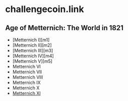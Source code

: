 # challengecoin.link

## Age of Metternich: The World in 1821

* [Metternich I][m1]
* [Metternich II][m2]
* [Metternich III][m3]
* [Metternich IV][m4]
* [Metternich V][m5]
* Metternich VI
* Metternich VII
* Metternich VIII
* Metternich IX
* Metternich X
* [Metternich XI](m11)

